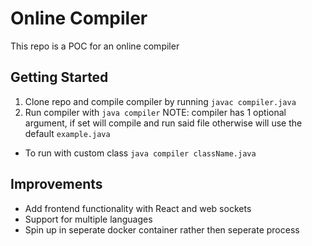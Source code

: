 # Online Compiler

This repo is a POC for an online compiler

## Getting Started
 1. Clone repo and compile compiler by running `javac compiler.java`
 2. Run compiler with `java compiler`
NOTE: compiler has 1 optional argument, if set will compile and run said file otherwise will use the default `example.java`
 - To run with custom class `java compiler className.java`

## Improvements
 - Add frontend functionality with React and web sockets
 - Support for multiple languages
 - Spin up in seperate docker container rather then seperate process

